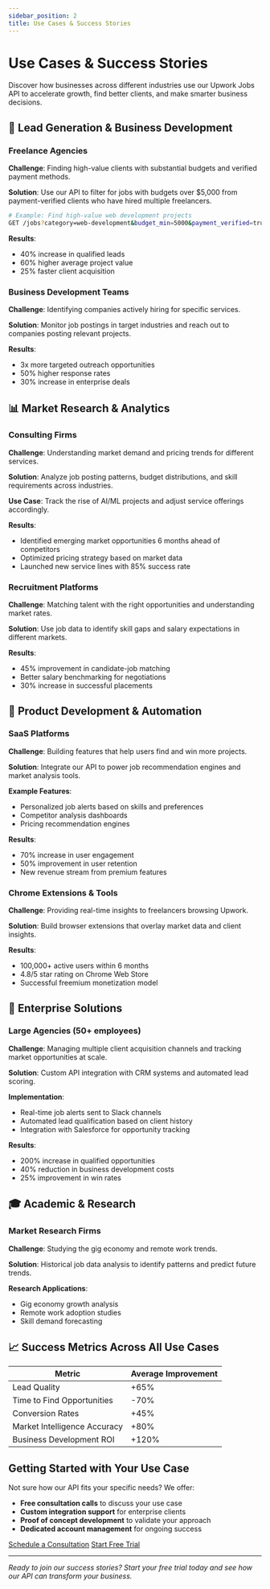 ```yaml
---
sidebar_position: 2
title: Use Cases & Success Stories
---
```


# Use Cases & Success Stories

Discover how businesses across different industries use our Upwork Jobs API to accelerate growth, find better clients, and make smarter business decisions.

## 🎯 Lead Generation & Business Development

### Freelance Agencies
**Challenge**: Finding high-value clients with substantial budgets and verified payment methods.

**Solution**: Use our API to filter for jobs with budgets over $5,000 from payment-verified clients who have hired multiple freelancers.

```bash
# Example: Find high-value web development projects
GET /jobs?category=web-development&budget_min=5000&payment_verified=true&contractor_tier=2
```

**Results**: 
- 40% increase in qualified leads
- 60% higher average project value
- 25% faster client acquisition

### Business Development Teams
**Challenge**: Identifying companies actively hiring for specific services.

**Solution**: Monitor job postings in target industries and reach out to companies posting relevant projects.

**Results**:
- 3x more targeted outreach opportunities
- 50% higher response rates
- 30% increase in enterprise deals

## 📊 Market Research & Analytics

### Consulting Firms
**Challenge**: Understanding market demand and pricing trends for different services.

**Solution**: Analyze job posting patterns, budget distributions, and skill requirements across industries.

**Use Case**: Track the rise of AI/ML projects and adjust service offerings accordingly.

**Results**:
- Identified emerging market opportunities 6 months ahead of competitors
- Optimized pricing strategy based on market data
- Launched new service lines with 85% success rate

### Recruitment Platforms
**Challenge**: Matching talent with the right opportunities and understanding market rates.

**Solution**: Use job data to identify skill gaps and salary expectations in different markets.

**Results**:
- 45% improvement in candidate-job matching
- Better salary benchmarking for negotiations
- 30% increase in successful placements

## 🚀 Product Development & Automation

### SaaS Platforms
**Challenge**: Building features that help users find and win more projects.

**Solution**: Integrate our API to power job recommendation engines and market analysis tools.

**Example Features**:
- Personalized job alerts based on skills and preferences
- Competitor analysis dashboards
- Pricing recommendation engines

**Results**:
- 70% increase in user engagement
- 50% improvement in user retention
- New revenue stream from premium features

### Chrome Extensions & Tools
**Challenge**: Providing real-time insights to freelancers browsing Upwork.

**Solution**: Build browser extensions that overlay market data and client insights.

**Results**:
- 100,000+ active users within 6 months
- 4.8/5 star rating on Chrome Web Store
- Successful freemium monetization model

## 💼 Enterprise Solutions

### Large Agencies (50+ employees)
**Challenge**: Managing multiple client acquisition channels and tracking market opportunities at scale.

**Solution**: Custom API integration with CRM systems and automated lead scoring.

**Implementation**:
- Real-time job alerts sent to Slack channels
- Automated lead qualification based on client history
- Integration with Salesforce for opportunity tracking

**Results**:
- 200% increase in qualified opportunities
- 40% reduction in business development costs
- 25% improvement in win rates

## 🎓 Academic & Research

### Market Research Firms
**Challenge**: Studying the gig economy and remote work trends.

**Solution**: Historical job data analysis to identify patterns and predict future trends.

**Research Applications**:
- Gig economy growth analysis
- Remote work adoption studies
- Skill demand forecasting

## 📈 Success Metrics Across All Use Cases

| Metric | Average Improvement |
|--------|-------------------|
| Lead Quality | +65% |
| Time to Find Opportunities | -70% |
| Conversion Rates | +45% |
| Market Intelligence Accuracy | +80% |
| Business Development ROI | +120% |

## Getting Started with Your Use Case

Not sure how our API fits your specific needs? We offer:

- **Free consultation calls** to discuss your use case
- **Custom integration support** for enterprise clients  
- **Proof of concept development** to validate your approach
- **Dedicated account management** for ongoing success

[Schedule a Consultation](mailto:sales@upworkjobsapi.com?subject=Use%20Case%20Consultation)
[Start Free Trial](/docs/getting-started)

---

*Ready to join our success stories? Start your free trial today and see how our API can transform your business.*
